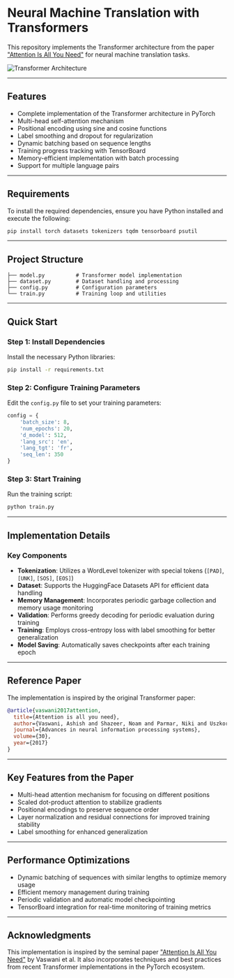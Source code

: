 # Neural Machine Translation with Transformers

This repository implements the Transformer architecture from the paper ["Attention Is All You Need"](https://arxiv.org/abs/1706.03762) for neural machine translation tasks.

![Transformer Architecture](https://miro.medium.com/max/700/1*BHzGVskWGS_3jEcYYi6miQ.png)

---

## Features

- Complete implementation of the Transformer architecture in PyTorch
- Multi-head self-attention mechanism
- Positional encoding using sine and cosine functions
- Label smoothing and dropout for regularization
- Dynamic batching based on sequence lengths
- Training progress tracking with TensorBoard
- Memory-efficient implementation with batch processing
- Support for multiple language pairs

---

## Requirements

To install the required dependencies, ensure you have Python installed and execute the following:

```bash
pip install torch datasets tokenizers tqdm tensorboard psutil
```

---

## Project Structure

```plaintext
├── model.py          # Transformer model implementation
├── dataset.py        # Dataset handling and processing
├── config.py         # Configuration parameters
└── train.py          # Training loop and utilities
```

---

## Quick Start

### Step 1: Install Dependencies

Install the necessary Python libraries:

```bash
pip install -r requirements.txt
```

### Step 2: Configure Training Parameters

Edit the `config.py` file to set your training parameters:

```python
config = {
    'batch_size': 8,
    'num_epochs': 20,
    'd_model': 512,
    'lang_src': 'en',
    'lang_tgt': 'fr',
    'seq_len': 350
}
```

### Step 3: Start Training

Run the training script:

```bash
python train.py
```

---

## Implementation Details

### Key Components

- **Tokenization**: Utilizes a WordLevel tokenizer with special tokens (`[PAD]`, `[UNK]`, `[SOS]`, `[EOS]`)
- **Dataset**: Supports the HuggingFace Datasets API for efficient data handling
- **Memory Management**: Incorporates periodic garbage collection and memory usage monitoring
- **Validation**: Performs greedy decoding for periodic evaluation during training
- **Training**: Employs cross-entropy loss with label smoothing for better generalization
- **Model Saving**: Automatically saves checkpoints after each training epoch

---

## Reference Paper

The implementation is inspired by the original Transformer paper:

```bibtex
@article{vaswani2017attention,
  title={Attention is all you need},
  author={Vaswani, Ashish and Shazeer, Noam and Parmar, Niki and Uszkoreit, Jakob and Jones, Llion and Gomez, Aidan N and Kaiser, Łukasz and Polosukhin, Illia},
  journal={Advances in neural information processing systems},
  volume={30},
  year={2017}
}
```

---

## Key Features from the Paper

- Multi-head attention mechanism for focusing on different positions
- Scaled dot-product attention to stabilize gradients
- Positional encodings to preserve sequence order
- Layer normalization and residual connections for improved training stability
- Label smoothing for enhanced generalization

---

## Performance Optimizations

- Dynamic batching of sequences with similar lengths to optimize memory usage
- Efficient memory management during training
- Periodic validation and automatic model checkpointing
- TensorBoard integration for real-time monitoring of training metrics

---

## Acknowledgments

This implementation is inspired by the seminal paper ["Attention Is All You Need"](https://arxiv.org/abs/1706.03762) by Vaswani et al. It also incorporates techniques and best practices from recent Transformer implementations in the PyTorch ecosystem.


